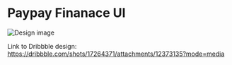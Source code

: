 # Paypay Finanace UI

![Design image](https://cdn.dribbble.com/users/1753227/screenshots/17264371/media/a9dc05b4b8e61de5b313779f3e17a4d8.png)

Link to Dribbble design: https://dribbble.com/shots/17264371/attachments/12373135?mode=media
